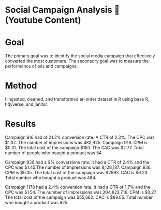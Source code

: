 # Social Campaign Analysis 📱 (Youtube Content)

# Goal 
The primary goal was to identify the social media campaign that effectively converted the most customers. The seconadry goal was to measure the performance of ads and campaigns. 

# Method
I ingested, cleaned, and transformed an order dataset in R using base R, tidyverse, and janitor.

# Results 

Campaign 916 had of 21.2% conversion rate. A CTR of 2.3%. The CPC was $1.32. The number of impressions was 482,925.
Campaign 916. CPM is $0.31. The total cost of the campaign $150. The CAC was $2.77. Total number of people who bought a product was 54. 

Campaign 936 had a 9% conversions rate. It had a CTR of 2.4% and the CPC was $1.45.The number of impressions was 8,128,187. 
Campaign 936. CPM is $0.35. The total cost of the campaign was $2893. CAC is $6.23. Total number who bought a product was 464. 

Campaign 1178 had a 2.4% conversion rate. It had a CTR of 1.7% and the CPC was $1.54. The number of impressions was 204,823,716. 
CPM is $0.27 The total cost of the campaign was $55,662. CAC is $89.05. Total number who bought a product was 625.  
